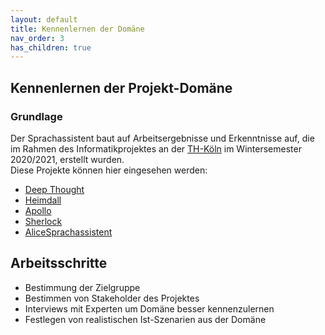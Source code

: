 ```yaml
---
layout: default
title: Kennenlernen der Domäne
nav_order: 3
has_children: true
---
```


## Kennenlernen der Projekt-Domäne

### Grundlage 
Der Sprachassistent baut auf Arbeitsergebnisse und Erkenntnisse auf, die im Rahmen des Informatikprojektes an der [TH-Köln](https://www.th-koeln.de/) im Wintersemester 2020/2021, erstellt wurden.<br/> Diese Projekte können hier eingesehen werden: 

* [Deep Thought](https://ip-team1.intia.de/)
* [Heimdall](https://ip-team2.intia.de/)
* [Apollo](https://ip-team3.intia.de/)
* [Sherlock ](https://ip-team4.intia.de/)
* [AliceSprachassistent](https://ip-team5.intia.de/)

## Arbeitsschritte
* Bestimmung der Zielgruppe 
* Bestimmen von Stakeholder des Projektes
* Interviews mit Experten um Domäne besser kennenzulernen
* Festlegen von realistischen Ist-Szenarien aus der Domäne



